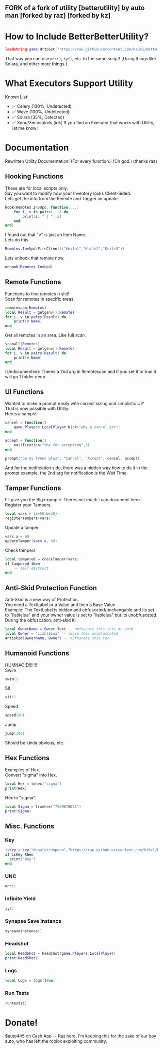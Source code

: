 ## FORK of a fork of utility [betterutility] by auto man [forked by raz] [forked by kz]

# How to Include BetterBetterUtility?
```lua
loadstring(game:HttpGet("https://raw.githubusercontent.com/kz0x1/BetterBetterUtility/main/Utility.lua"))()
```
That way you can use `unc()`, `iy()`, etc. In the same script! [Using things like Solara, and other more things.]
# What Executors Support Utility
Known List:
- ✅ Celery (100%, Undetected)
- ✅ Wave (100%, Undetected)
- ✅ Solara (33%, Detected)
- ✅ Xeno/Xenosploits (idk)
If you find an Executor that works with Utility, let me know!
# Documentation
Rewritten Utility Documentation! (For every function.) (Oh god.) (thanks raz)
## Hooking Functions
These are for local scripts only.<br>Say you want to modify how your Inventory looks Client-Sided.<br>Lets get the info from the Remote and Trigger an update.<br>

```lua
hook(Remotes.InvUpd, function(...)
    for i, v in pairs(...) do
        print(i.." | "..v)
    end
end)
```
I found out that "v" is just an Item Name.<br>Lets do this.<br>
```lua
Remotes.InvUpd:FireClient({"Knife1","Knife2","Knife3"})
```
Lets unhook that remote now.
```lua
unhook(Remotes.InvUpd)
```
## Remote Functions
Functions to find remotes n shit!<br>Scan for remotes in specific areas.<br>
```lua
remotescan(Remotes)
local Result = getgenv().Remotes
for i, v in pairs(Result) do
    print(v.Name)
end
```
Get all remotes in an area. Like full scan.
```lua
scanall(Remotes)
local Result = getgenv().Remotes
for i, v in pairs(Result) do
    print(v.Name)
end
```
(Undocumented): Theres a 2nd arg in Remotescan and if you set it to true it will go 1 folder deep.
## UI Functions
Wanted to make a prompt easily with correct sizing and simplistic UI?<br>That is now possible with Utility.<br>Heres a sample:
```lua
cancel = function()
    game.Players.LocalPlayer:Kick("why u cancel grr")
end

accept = function()
    notification("thx for accepting",1)
end

prompt("be my frend plez", "Cancel", "Accept", cancel, accept)
```
And for the notification side, there was a hidden way how to do it in the prompt example, the 2nd arg for notification is the Wait Time.
## Tamper Functions
I'll give you the Big example. Theres not much I can document here.<br>Register your Tampers.<br>
```lua
local vars = {a=50,b=20}
registerTampers(vars)
```
Update a tamper
```lua
vars.a = 69
updateTamper(vars.a, 69)
```
Check tampers
```lua
local tampered = checkTamper(vars)
if tampered then
    -- self destruct
end
```
## Anti-Skid Protection Function
Anti-Skid is a new way of Protection.<br>You need a TextLabel or a Value and then a Base Value<br>Example: The TextLabel is hidden and obfuscated/unchangable and its set to "liablelua" and your owner value is set to "liablelua" but its unobfuscated. During the obfuscation, anti-skid it!<br>
```lua
local OwnerName = Owner.Text -- obfuscate this shti or smth
local Owner = "LiableLua" -- leave this unobfuscated
antiskid(OwnerName, Owner) -- obfuscate this too
```
## Humanoid Functions
HUMNAOID!!!!!!!<br>Swim
```lua
swim()
```
Sit
```lua
sit()
```
Speed
```lua
speed(50)
```
Jump
```lua
jump(100)
```
Should be kinda obvious, etc.
## Hex Functions
Examples of Hex.<br>Convert "sigma" into Hex.<br>
```lua
local Hex = tohex("sigma")
print(Hex)
```
Hex to "sigma".
```lua
local Sigma = fromhex("7369676D61")
print(Sigma)
```
## Misc. Functions
### Key
```lua
isKey = key("donaldtrumpwon","https://raw.githubusercontent.com/kz0x1/BetterBetterUtility/main/keyTest.txt")
if isKey then
  print("key")
end
```
### UNC
```lua
unc()
```
### Infinite Yield
```lua
iy()
```
### Synapse Save Instance
```lua
synsaveinstance()
```
### Headshot 
```lua
local HeadShot = headshot(game.Players.LocalPlayer)
print(HeadShot)
```
### Logs
```lua
local Logs = logs(true)
```
### Run Tests
```lua
runtests()
```
# Donate!
$auto445 on Cash App -- Raz here, I'm keeping this for the sake of our boy auto, who has left the roblox exploiting community.
